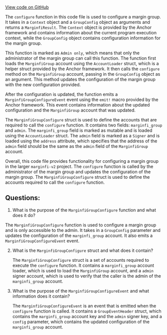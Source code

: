 [View code on GitHub](https://github.com/mrgnlabs/marginfi-v2/src/instructions/marginfi_group/configure.rs)

The `configure` function in this code file is used to configure a margin group. It takes in a `Context` object and a `GroupConfig` object as arguments and returns a `MarginfiResult`. The `Context` object is provided by the Anchor framework and contains information about the current program execution context, while the `GroupConfig` object contains configuration information for the margin group.

This function is marked as `Admin only`, which means that only the administrator of the margin group can call this function. The function first loads the `MarginfiGroup` account using the `AccountLoader` struct, which is a helper struct provided by the Anchor framework. It then calls the `configure` method on the `MarginfiGroup` account, passing in the `GroupConfig` object as an argument. This method updates the configuration of the margin group with the new configuration provided.

After the configuration is updated, the function emits a `MarginfiGroupConfigureEvent` event using the `emit!` macro provided by the Anchor framework. This event contains information about the updated configuration and the `MarginfiGroup` account that was updated.

The `MarginfiGroupConfigure` struct is used to define the accounts that are required to call the `configure` function. It contains two fields: `marginfi_group` and `admin`. The `marginfi_group` field is marked as mutable and is loaded using the `AccountLoader` struct. The `admin` field is marked as a `Signer` and is loaded using the `address` attribute, which specifies that the address of the `admin` field should be the same as the `admin` field of the `MarginfiGroup` account.

Overall, this code file provides functionality for configuring a margin group in the larger `marginfi-v2` project. The `configure` function is called by the administrator of the margin group and updates the configuration of the margin group. The `MarginfiGroupConfigure` struct is used to define the accounts required to call the `configure` function.
## Questions: 
 1. What is the purpose of the `MarginfiGroupConfigure` function and what does it do?
   
   The `MarginfiGroupConfigure` function is used to configure a margin group and is only accessible to the admin. It takes in a `GroupConfig` parameter and updates the configuration of the `marginfi_group` account. It also emits a `MarginfiGroupConfigureEvent` event.

2. What is the `MarginfiGroupConfigure` struct and what does it contain?
   
   The `MarginfiGroupConfigure` struct is a set of accounts required to execute the `configure` function. It contains a `marginfi_group` account loader, which is used to load the `MarginfiGroup` account, and a `admin` signer account, which is used to verify that the caller is the admin of the `marginfi_group` account.

3. What is the purpose of the `MarginfiGroupConfigureEvent` and what information does it contain?
   
   The `MarginfiGroupConfigureEvent` is an event that is emitted when the `configure` function is called. It contains a `GroupEventHeader` struct, which contains the `marginfi_group` account key and the `admin` signer key, and a `config` parameter, which contains the updated configuration of the `marginfi_group` account.